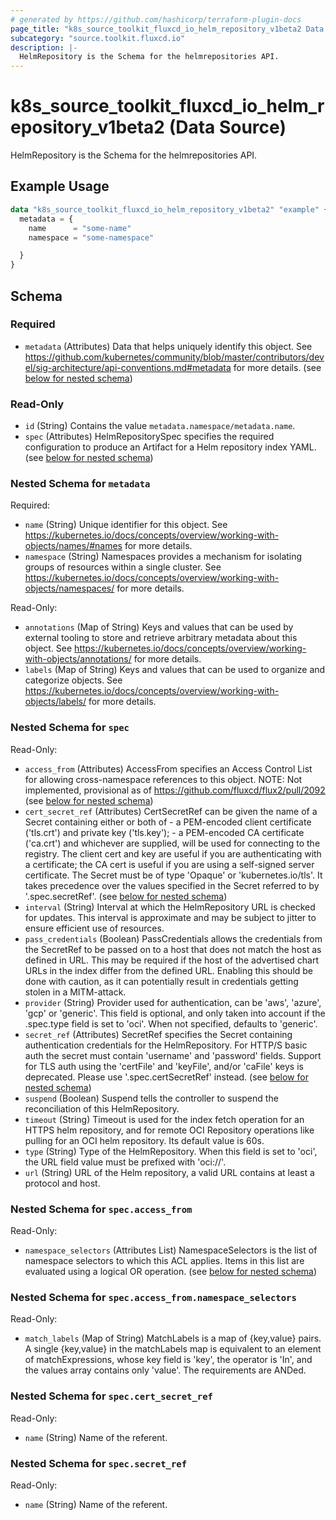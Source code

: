 ```yaml
---
# generated by https://github.com/hashicorp/terraform-plugin-docs
page_title: "k8s_source_toolkit_fluxcd_io_helm_repository_v1beta2 Data Source - terraform-provider-k8s"
subcategory: "source.toolkit.fluxcd.io"
description: |-
  HelmRepository is the Schema for the helmrepositories API.
---
```


# k8s_source_toolkit_fluxcd_io_helm_repository_v1beta2 (Data Source)

HelmRepository is the Schema for the helmrepositories API.

## Example Usage

```terraform
data "k8s_source_toolkit_fluxcd_io_helm_repository_v1beta2" "example" {
  metadata = {
    name      = "some-name"
    namespace = "some-namespace"

  }
}
```

<!-- schema generated by tfplugindocs -->
## Schema

### Required

- `metadata` (Attributes) Data that helps uniquely identify this object. See https://github.com/kubernetes/community/blob/master/contributors/devel/sig-architecture/api-conventions.md#metadata for more details. (see [below for nested schema](#nestedatt--metadata))

### Read-Only

- `id` (String) Contains the value `metadata.namespace/metadata.name`.
- `spec` (Attributes) HelmRepositorySpec specifies the required configuration to produce an Artifact for a Helm repository index YAML. (see [below for nested schema](#nestedatt--spec))

<a id="nestedatt--metadata"></a>
### Nested Schema for `metadata`

Required:

- `name` (String) Unique identifier for this object. See https://kubernetes.io/docs/concepts/overview/working-with-objects/names/#names for more details.
- `namespace` (String) Namespaces provides a mechanism for isolating groups of resources within a single cluster. See https://kubernetes.io/docs/concepts/overview/working-with-objects/namespaces/ for more details.

Read-Only:

- `annotations` (Map of String) Keys and values that can be used by external tooling to store and retrieve arbitrary metadata about this object. See https://kubernetes.io/docs/concepts/overview/working-with-objects/annotations/ for more details.
- `labels` (Map of String) Keys and values that can be used to organize and categorize objects. See https://kubernetes.io/docs/concepts/overview/working-with-objects/labels/ for more details.


<a id="nestedatt--spec"></a>
### Nested Schema for `spec`

Read-Only:

- `access_from` (Attributes) AccessFrom specifies an Access Control List for allowing cross-namespace references to this object. NOTE: Not implemented, provisional as of https://github.com/fluxcd/flux2/pull/2092 (see [below for nested schema](#nestedatt--spec--access_from))
- `cert_secret_ref` (Attributes) CertSecretRef can be given the name of a Secret containing either or both of  - a PEM-encoded client certificate ('tls.crt') and private key ('tls.key'); - a PEM-encoded CA certificate ('ca.crt')  and whichever are supplied, will be used for connecting to the registry. The client cert and key are useful if you are authenticating with a certificate; the CA cert is useful if you are using a self-signed server certificate. The Secret must be of type 'Opaque' or 'kubernetes.io/tls'.  It takes precedence over the values specified in the Secret referred to by '.spec.secretRef'. (see [below for nested schema](#nestedatt--spec--cert_secret_ref))
- `interval` (String) Interval at which the HelmRepository URL is checked for updates. This interval is approximate and may be subject to jitter to ensure efficient use of resources.
- `pass_credentials` (Boolean) PassCredentials allows the credentials from the SecretRef to be passed on to a host that does not match the host as defined in URL. This may be required if the host of the advertised chart URLs in the index differ from the defined URL. Enabling this should be done with caution, as it can potentially result in credentials getting stolen in a MITM-attack.
- `provider` (String) Provider used for authentication, can be 'aws', 'azure', 'gcp' or 'generic'. This field is optional, and only taken into account if the .spec.type field is set to 'oci'. When not specified, defaults to 'generic'.
- `secret_ref` (Attributes) SecretRef specifies the Secret containing authentication credentials for the HelmRepository. For HTTP/S basic auth the secret must contain 'username' and 'password' fields. Support for TLS auth using the 'certFile' and 'keyFile', and/or 'caFile' keys is deprecated. Please use '.spec.certSecretRef' instead. (see [below for nested schema](#nestedatt--spec--secret_ref))
- `suspend` (Boolean) Suspend tells the controller to suspend the reconciliation of this HelmRepository.
- `timeout` (String) Timeout is used for the index fetch operation for an HTTPS helm repository, and for remote OCI Repository operations like pulling for an OCI helm repository. Its default value is 60s.
- `type` (String) Type of the HelmRepository. When this field is set to  'oci', the URL field value must be prefixed with 'oci://'.
- `url` (String) URL of the Helm repository, a valid URL contains at least a protocol and host.

<a id="nestedatt--spec--access_from"></a>
### Nested Schema for `spec.access_from`

Read-Only:

- `namespace_selectors` (Attributes List) NamespaceSelectors is the list of namespace selectors to which this ACL applies. Items in this list are evaluated using a logical OR operation. (see [below for nested schema](#nestedatt--spec--access_from--namespace_selectors))

<a id="nestedatt--spec--access_from--namespace_selectors"></a>
### Nested Schema for `spec.access_from.namespace_selectors`

Read-Only:

- `match_labels` (Map of String) MatchLabels is a map of {key,value} pairs. A single {key,value} in the matchLabels map is equivalent to an element of matchExpressions, whose key field is 'key', the operator is 'In', and the values array contains only 'value'. The requirements are ANDed.



<a id="nestedatt--spec--cert_secret_ref"></a>
### Nested Schema for `spec.cert_secret_ref`

Read-Only:

- `name` (String) Name of the referent.


<a id="nestedatt--spec--secret_ref"></a>
### Nested Schema for `spec.secret_ref`

Read-Only:

- `name` (String) Name of the referent.
